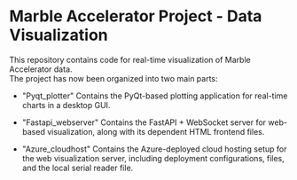 # Marble Accelerator Project - Data Visualization

This repository contains code for real-time visualization of Marble Accelerator data.  
The project has now been organized into two main parts:

- "Pyqt_plotter"
  Contains the PyQt-based plotting application for real-time charts in a desktop GUI.

- "Fastapi_webserver"
  Contains the FastAPI + WebSocket server for web-based visualization, along with its dependent HTML frontend files.

- "Azure_cloudhost"
  Contains the Azure-deployed cloud hosting setup for the web visualization server, including deployment configurations, files, and the local serial reader file.
 
